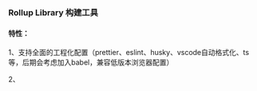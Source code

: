 ### Rollup Library 构建工具

#### 特性：

1、支持全面的工程化配置（prettier、eslint、husky、vscode自动格式化、ts等，后期会考虑加入babel，兼容低版本浏览器配置）

2、
